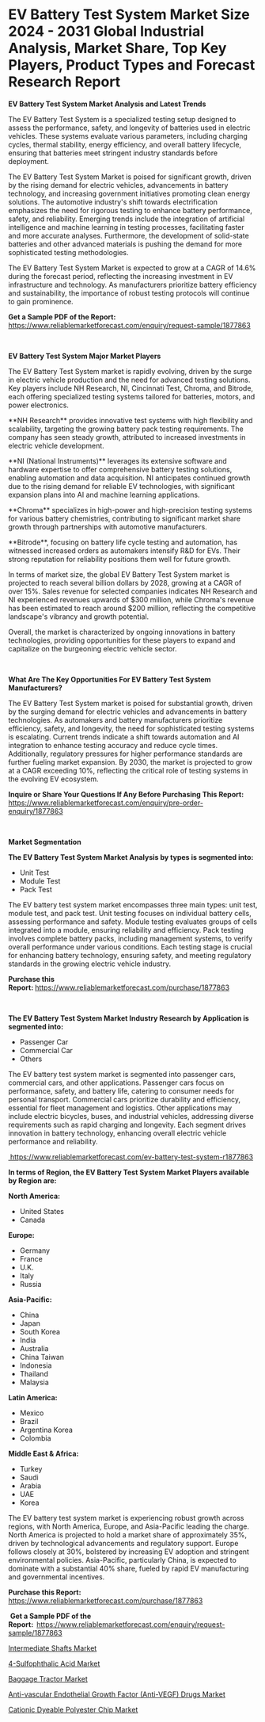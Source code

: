 <p><h1>EV Battery Test System Market Size 2024 - 2031 Global Industrial Analysis, Market Share, Top Key Players, Product Types and Forecast Research Report</h1></p><p><strong>EV Battery Test System Market Analysis and Latest Trends</strong></p>
<p><p>The EV Battery Test System is a specialized testing setup designed to assess the performance, safety, and longevity of batteries used in electric vehicles. These systems evaluate various parameters, including charging cycles, thermal stability, energy efficiency, and overall battery lifecycle, ensuring that batteries meet stringent industry standards before deployment.</p><p>The EV Battery Test System Market is poised for significant growth, driven by the rising demand for electric vehicles, advancements in battery technology, and increasing government initiatives promoting clean energy solutions. The automotive industry's shift towards electrification emphasizes the need for rigorous testing to enhance battery performance, safety, and reliability. Emerging trends include the integration of artificial intelligence and machine learning in testing processes, facilitating faster and more accurate analyses. Furthermore, the development of solid-state batteries and other advanced materials is pushing the demand for more sophisticated testing methodologies. </p><p>The EV Battery Test System Market is expected to grow at a CAGR of 14.6% during the forecast period, reflecting the increasing investment in EV infrastructure and technology. As manufacturers prioritize battery efficiency and sustainability, the importance of robust testing protocols will continue to gain prominence.</p></p>
<p><strong>Get a Sample PDF of the Report:&nbsp;</strong> <a href="https://www.reliablemarketforecast.com/enquiry/request-sample/1877863?utm_campaign=1129&utm_medium=2&utm_source=Github&utm_content=ia&utm_term=03112024&utm_id=ev-battery-test-system">https://www.reliablemarketforecast.com/enquiry/request-sample/1877863</a></p>
<p>&nbsp;</p>
<p><strong>EV Battery Test System Major Market Players</strong></p>
<p><p>The EV Battery Test System market is rapidly evolving, driven by the surge in electric vehicle production and the need for advanced testing solutions. Key players include NH Research, NI, Cincinnati Test, Chroma, and Bitrode, each offering specialized testing systems tailored for batteries, motors, and power electronics.</p><p>**NH Research** provides innovative test systems with high flexibility and scalability, targeting the growing battery pack testing requirements. The company has seen steady growth, attributed to increased investments in electric vehicle development.</p><p>**NI (National Instruments)** leverages its extensive software and hardware expertise to offer comprehensive battery testing solutions, enabling automation and data acquisition. NI anticipates continued growth due to the rising demand for reliable EV technologies, with significant expansion plans into AI and machine learning applications.</p><p>**Chroma** specializes in high-power and high-precision testing systems for various battery chemistries, contributing to significant market share growth through partnerships with automotive manufacturers.</p><p>**Bitrode**, focusing on battery life cycle testing and automation, has witnessed increased orders as automakers intensify R&D for EVs. Their strong reputation for reliability positions them well for future growth.</p><p>In terms of market size, the global EV Battery Test System market is projected to reach several billion dollars by 2028, growing at a CAGR of over 15%. Sales revenue for selected companies indicates NH Research and NI experienced revenues upwards of $300 million, while Chroma's revenue has been estimated to reach around $200 million, reflecting the competitive landscape's vibrancy and growth potential.</p><p>Overall, the market is characterized by ongoing innovations in battery technologies, providing opportunities for these players to expand and capitalize on the burgeoning electric vehicle sector.</p></p>
<p>&nbsp;</p>
<p><strong>What Are The Key Opportunities For EV Battery Test System Manufacturers?</strong></p>
<p><p>The EV Battery Test System market is poised for substantial growth, driven by the surging demand for electric vehicles and advancements in battery technologies. As automakers and battery manufacturers prioritize efficiency, safety, and longevity, the need for sophisticated testing systems is escalating. Current trends indicate a shift towards automation and AI integration to enhance testing accuracy and reduce cycle times. Additionally, regulatory pressures for higher performance standards are further fueling market expansion. By 2030, the market is projected to grow at a CAGR exceeding 10%, reflecting the critical role of testing systems in the evolving EV ecosystem.</p></p>
<p><strong>Inquire or Share Your Questions If Any Before Purchasing This Report:</strong> <a href="https://www.reliablemarketforecast.com/enquiry/pre-order-enquiry/1877863?utm_campaign=1129&utm_medium=2&utm_source=Github&utm_content=ia&utm_term=03112024&utm_id=ev-battery-test-system">https://www.reliablemarketforecast.com/enquiry/pre-order-enquiry/1877863</a></p>
<p>&nbsp;</p>
<p><strong>Market Segmentation</strong></p>
<p><strong>The EV Battery Test System Market Analysis by types is segmented into:</strong></p>
<p><ul><li>Unit Test</li><li>Module Test</li><li>Pack Test</li></ul></p>
<p><p>The EV battery test system market encompasses three main types: unit test, module test, and pack test. Unit testing focuses on individual battery cells, assessing performance and safety. Module testing evaluates groups of cells integrated into a module, ensuring reliability and efficiency. Pack testing involves complete battery packs, including management systems, to verify overall performance under various conditions. Each testing stage is crucial for enhancing battery technology, ensuring safety, and meeting regulatory standards in the growing electric vehicle industry.</p></p>
<p><strong>Purchase this Report:&nbsp;</strong><a href="https://www.reliablemarketforecast.com/purchase/1877863?utm_campaign=1129&utm_medium=2&utm_source=Github&utm_content=ia&utm_term=03112024&utm_id=ev-battery-test-system">https://www.reliablemarketforecast.com/purchase/1877863</a></p>
<p>&nbsp;</p>
<p><strong>The EV Battery Test System Market Industry Research by Application is segmented into:</strong></p>
<p><ul><li>Passenger Car</li><li>Commercial Car</li><li>Others</li></ul></p>
<p><p>The EV battery test system market is segmented into passenger cars, commercial cars, and other applications. Passenger cars focus on performance, safety, and battery life, catering to consumer needs for personal transport. Commercial cars prioritize durability and efficiency, essential for fleet management and logistics. Other applications may include electric bicycles, buses, and industrial vehicles, addressing diverse requirements such as rapid charging and longevity. Each segment drives innovation in battery technology, enhancing overall electric vehicle performance and reliability.</p></p>
<p><a href="https://www.reliablemarketforecast.com/ev-battery-test-system-r1877863?utm_campaign=1129&utm_medium=2&utm_source=Github&utm_content=ia&utm_term=03112024&utm_id=ev-battery-test-system">&nbsp;https://www.reliablemarketforecast.com/ev-battery-test-system-r1877863</a></p>
<p><strong>In terms of Region, the EV Battery Test System Market Players available by Region are:</strong></p>
<p>
    <p> <strong> North America: </strong>
        <ul>
            <li>United States</li>
            <li>Canada</li>
        </ul>
        </p> 
    <p> <strong> Europe: </strong>
        <ul>
            <li>Germany</li>
            <li>France</li>
            <li>U.K.</li>
            <li>Italy</li>
            <li>Russia</li>
        </ul>
        </p> 
    <p> <strong> Asia-Pacific: </strong>
        <ul>
            <li>China</li>
            <li>Japan</li>
            <li>South Korea</li>
            <li>India</li>
            <li>Australia</li>
            <li>China Taiwan</li>
            <li>Indonesia</li>
            <li>Thailand</li>
            <li>Malaysia</li>
        </ul>
        </p> 
    <p> <strong> Latin America: </strong>
        <ul>
            <li>Mexico</li>
            <li>Brazil</li>
            <li>Argentina Korea</li>
            <li>Colombia</li>
        </ul>
        </p> 
    <p> <strong> Middle East & Africa: </strong>
        <ul>
            <li>Turkey</li>
            <li>Saudi</li>
            <li>Arabia</li>
            <li>UAE</li>
            <li>Korea</li>
        </ul>
    </p>
    </p>
<p><p>The EV battery test system market is experiencing robust growth across regions, with North America, Europe, and Asia-Pacific leading the charge. North America is projected to hold a market share of approximately 35%, driven by technological advancements and regulatory support. Europe follows closely at 30%, bolstered by increasing EV adoption and stringent environmental policies. Asia-Pacific, particularly China, is expected to dominate with a substantial 40% share, fueled by rapid EV manufacturing and governmental incentives.</p></p>
<p><strong>Purchase this Report: </strong><a href="https://www.reliablemarketforecast.com/purchase/1877863?utm_campaign=1129&utm_medium=2&utm_source=Github&utm_content=ia&utm_term=03112024&utm_id=ev-battery-test-system">https://www.reliablemarketforecast.com/purchase/1877863</a></p>
<p>&nbsp;<strong>Get a Sample PDF of the Report:&nbsp;&nbsp;</strong><a href="https://www.reliablemarketforecast.com/enquiry/request-sample/1877863?utm_campaign=1129&utm_medium=2&utm_source=Github&utm_content=ia&utm_term=03112024&utm_id=ev-battery-test-system">https://www.reliablemarketforecast.com/enquiry/request-sample/1877863</a></p>
<p><strong></strong></p>
<p><p><a href="https://github.com/juliaficg7n3/Market-Research-Report-List-1/blob/main/intermediate-shafts-market.md?utm_campaign=1129&utm_medium=2&utm_source=Github&utm_content=ia&utm_term=03112024&utm_id=ev-battery-test-system">Intermediate Shafts Market</a></p><p><a href="https://www.linkedin.com/pulse/global-4-sulfophthalic-acid-market-trends-analysis-future-growth-cor2f?utm_campaign=1129&utm_medium=2&utm_source=Github&utm_content=ia&utm_term=03112024&utm_id=ev-battery-test-system">4-Sulfophthalic Acid Market</a></p><p><a href="https://github.com/loanv6asmitty/Market-Research-Report-List-1/blob/main/baggage-tractor-market.md?utm_campaign=1129&utm_medium=2&utm_source=Github&utm_content=ia&utm_term=03112024&utm_id=ev-battery-test-system">Baggage Tractor Market</a></p><p><a href="https://issuu.com/reportprime-2/docs/anti-vascular-endothelial-growth-fa_bd62fee1fab42b?utm_campaign=1129&utm_medium=2&utm_source=Github&utm_content=ia&utm_term=03112024&utm_id=ev-battery-test-system">Anti-vascular Endothelial Growth Factor (Anti-VEGF) Drugs Market</a></p><p><a href="https://www.linkedin.com/pulse/global-cationic-dyeable-polyester-chip-nexus-sector-confluences-65qvf?utm_campaign=1129&utm_medium=2&utm_source=Github&utm_content=ia&utm_term=03112024&utm_id=ev-battery-test-system">Cationic Dyeable Polyester Chip Market</a></p></p>